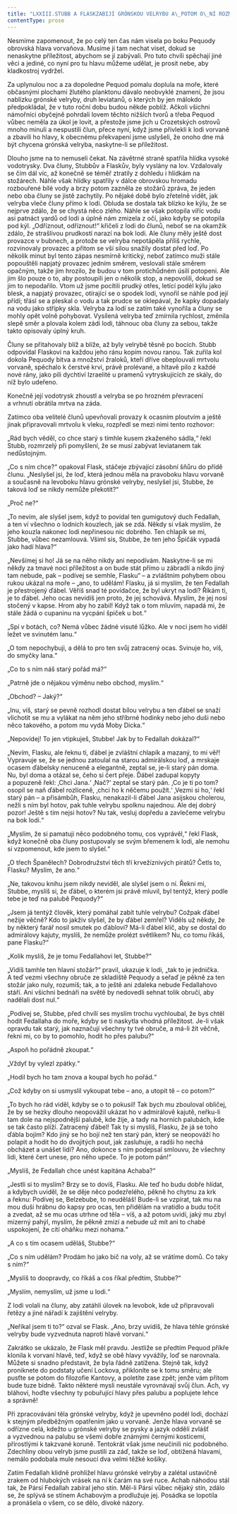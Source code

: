```yaml
---
title: "LXXIII.STUBB A FLASKZABIJÍ GRÓNSKOU VELRYBU A\_POTOM O\_NÍ ROZMLOUVAJÍ"
contentType: prose
---
```


Nesmíme zapomenout, že po celý ten čas nám visela po boku Pequody obrovská hlava vorvaňova. Musíme ji tam nechat viset, dokud se nenaskytne příležitost, abychom se jí zabývali. Pro tuto chvíli spěchají jiné věci a jediné, co nyní pro tu hlavu můžeme udělat, je prosit nebe, aby kladkostroj vydržel.

Za uplynulou noc a za dopoledne Pequod pomalu doplula na moře, které občasnými plochami žlutého planktonu dávalo neobvyklé znamení, že jsou nablízku grónské velryby, druh leviatanů, o kterých by jen málokdo předpokládal, že v tuto roční dobu budou někde poblíž. Ačkoli všichni námořníci obyčejně pohrdali lovem těchto nižších tvorů a třeba Pequod vůbec neměla za úkol je lovit, a přestože jsme jich u Crozetských ostrovů mnoho minuli a nespustili člun, přece nyní, když jsme přivlekli k lodi vorvaně a zbavili ho hlavy, k obecnému překvapení jsme uslyšeli, že onoho dne má být chycena grónská velryba, naskytne-li se příležitost.

Dlouho jsme na to nemuseli čekat. Na závětrné straně spatřila hlídka vysoké vodotrysky. Dva čluny, Stubbův a Flaskův, byly vyslány na lov. Vzdalovaly se čím dál víc, až konečně se téměř ztratily z dohledu i hlídkám na stožárech. Náhle však hlídky spatřily v dálce obrovskou hromadu rozbouřené bílé vody a brzy potom zazněla ze stožárů zpráva, že jeden nebo oba čluny se jistě zachytily. Po nějaké době bylo zřetelně vidět, jak velryba vleče čluny přímo k lodi. Obluda se dostala tak blízko ke kýlu, že se nejprve zdálo, že se chystá něco zlého. Náhle se však potopila víříc vodu asi patnáct yardů od lodi a úplně nám zmizela z očí, jako kdyby se potopila pod kýl. „Odříznout, odříznout!“ křičeli z lodi do člunů, neboť se na okamžik zdálo, že strašlivou prudkostí narazí na bok lodi. Ale čluny měly ještě dost provazce v bubnech, a protože se velryba nepotápěla příliš rychle, rozvinovaly provazec a přitom se vší silou snažily dostat před loď. Po několik minut byl tento zápas nesmírně kritický, neboť zatímco muži stále popouštěli napjatý provazec jedním směrem, veslovali stále směrem opačným, takže jim hrozilo, že budou v tom protichůdném úsilí potopeni. Ale jim šlo pouze o to, aby postoupili jen o několik stop, a nepovolili, dokud se jim to nepodařilo. Vtom už jsme pocítili prudký otřes, letící podél kýlu jako blesk, a napjatý provazec, otírající se o spodek lodi, vynořil se náhle pod její přídí; třásl se a pleskal o vodu a tak prudce se oklepával, že kapky dopadaly na vodu jako střípky skla. Velryba za lodí se zatím také vynořila a čluny se mohly opět volně pohybovat. Vysílená velryba teď zmírnila rychlost, změnila slepě směr a plovala kolem zádi lodi, táhnouc oba čluny za sebou, takže takto opisovaly úplný kruh.

Čluny se přitahovaly blíž a blíže, až byly velrybě těsně po bocích. Stubb odpovídal Flaskovi na každou jeho ránu kopím novou ranou. Tak zuřila kol dokola Pequody bitva a množství žraloků, kteří dříve obeplouvali mrtvolu vorvaně, spěchalo k čerstvé krvi, právě prolévané, a hltavě pilo z každé nové rány, jako pili dychtiví Izraelité u pramenů vytryskujících ze skály, do níž bylo udeřeno.

Konečně její vodotrysk zhoustl a velryba se po hrozném převracení a vrhnutí obrátila mrtva na záda.

Zatímco oba velitelé člunů upevňovali provazy k ocasním ploutvím a ještě jinak připravovali mrtvolu k vleku, rozpředl se mezi nimi tento rozhovor:

„Rád bych věděl, co chce starý s tímhle kusem zkaženého sádla,“ řekl Stubb, rozmrzelý při pomyšlení, že se musí zabývat leviatanem tak nedůstojným.

„Co s ním chce?“ opakoval Flask, stáčeje zbývající zásobní šňůru do přídě člunu. „Neslyšel jsi, že loď, která jednou měla na pravoboku hlavu vorvaně a současně na levoboku hlavu grónské velryby, neslyšel jsi, Stubbe, že taková loď se nikdy nemůže překotit?“

„Proč ne?“

„To nevím, ale slyšel jsem, když to povídal ten gumigutový duch Fedallah, a ten ví všechno o lodních kouzlech, jak se zdá. Někdy si však myslím, že jeho kouzla nakonec lodi nepřinesou nic dobrého. Ten chlapík se mi, Stubbe, vůbec nezamlouvá. Všiml sis, Stubbe, že ten jeho Špičák vypadá jako hadí hlava?“

„Nevšímej si ho! Já se na něho nikdy ani nepodívám. Naskytne-li se mi někdy za tmavé noci příležitost a on bude stát přímo u zábradlí a nikdo jiný tam nebude, pak – podívej se semhle, Flasku“ – a zvláštním pohybem obou rukou ukázal na moře – „ano, to udělám! Flasku, já si myslím, že ten Fedallah je přestrojený ďábel. Věříš snad té povídačce, že byl ukryt na lodi? Říkám ti, je to ďábel. Jeho ocas nevidíš jen proto, že jej schovává. Myslím, že jej nosí stočený v kapse. Hrom aby ho zabil! Když tak o tom mluvím, napadá mi, že stále žádá o cupaninu na vycpání špiček u bot.“

„Spí v botách, co? Nemá vůbec žádné visuté lůžko. Ale v noci jsem ho viděl ležet ve svinutém lanu.“

„O tom nepochybuji, a dělá to pro ten svůj zatracený ocas. Svinuje ho, víš, do smyčky lana.“

„Co to s ním náš starý pořád má?“

„Patrně jde o nějakou výměnu nebo obchod, myslím.“

„Obchod? – Jaký?“

„Inu, víš, starý se pevně rozhodl dostat bílou velrybu a ten ďábel se snaží vlichotit se mu a vylákat na něm jeho stříbrné hodinky nebo jeho duši nebo něco takového, a potom mu vydá Moby Dicka.“

„Nepovídej! To jen vtipkuješ, Stubbe! Jak by to Fedallah dokázal?“

„Nevím, Flasku, ale řeknu ti, ďábel je zvláštní chlapík a mazaný, to mi věř! Vypravuje se, že se jednou zatoulal na starou admirálskou loď, a mrskaje ocasem ďábelsky nenuceně a elegantně, zeptal se, je-li starý pán doma. Nu, byl doma a otázal se, čeho si čert přeje. Ďábel zadupal kopyty a popuzeně řekl: ‚Chci Jana.‘ ‚Nač?‘ zeptal se starý pán. ‚Co je ti po tom? osopil se naň ďábel rozlíceně, ‚chci ho k něčemu použít.‘ ‚Vezmi si ho,‘ řekl starý pán – a přisámbůh, Flasku, nenakazil-li ďábel Jana asijskou cholerou, nežli s ním byl hotov, pak tuhle velrybu spolknu najednou. Ale dej dobrý pozor! Ještě s tím nejsi hotov? Nu tak, vesluj dopředu a zavlečeme velrybu na bok lodi.“

„Myslím, že si pamatuji něco podobného tomu, cos vyprávěl,“ řekl Flask, když konečně oba čluny postupovaly se svým břemenem k lodi, ale nemohu si vzpomenout, kde jsem to slyšel.“

„O třech Španělech? Dobrodružství těch tří krvežíznivých pirátů? Četls to, Flasku? Myslím, že ano.“

„Ne, takovou knihu jsem nikdy neviděl, ale slyšel jsem o ní. Řekni mi, Stubbe, myslíš si, že ďábel, o kterém jsi právě mluvil, byl tentýž, který podle tebe je teď na palubě Pequody?“

„Jsem já tentýž člověk, který pomáhal zabít tuhle velrybu? Cožpak ďábel nežije věčně? Kdo to jakživ slyšel, že by ďábel zemřel? Viděls už někdy, že by některý farář nosil smutek po ďáblovi? Má-li ďábel klíč, aby se dostal do admirálovy kajuty, myslíš, že nemůže prolézt světlíkem? Nu, co tomu říkáš, pane Flasku?“

„Kolik myslíš, že je tomu Fedallahovi let, Stubbe?“

„Vidíš tamhle ten hlavní stožár?“ pravil, ukazuje k lodi, „tak to je jednička. A teď vezmi všechny obruče ze skladiště Pequody a seřaď je pěkně za ten stožár jako nuly, rozumíš; tak, a to ještě ani zdaleka nebude Fedallahovo stáří. Ani všichni bednáři na světě by nedovedli sehnat tolik obručí, aby nadělali dost nul.“

„Podívej se, Stubbe, před chvílí ses myslím trochu vychloubal, že bys chtěl hodit Fedallaha do moře, kdyby se ti naskytla vhodná příležitost. Je-li však opravdu tak starý, jak naznačují všechny ty tvé obruče, a má-li žít věčně, řekni mi, co by to pomohlo, hodit ho přes palubu?“

„Aspoň ho pořádně zkoupat.“

„Vždyť by vylezl zpátky.“

„Hodil bych ho tam znova a koupal bych ho pořád.“

„Což kdyby on si usmyslil vykoupat tebe – ano, a utopit tě – co potom?“

„To bych ho rád viděl, kdyby se o to pokusil! Tak bych mu zbouloval obličej, že by se hezky dlouho neopovážil ukázat ho v admirálově kajutě, neřku-li tam dole na nejspodnější palubě, kde žije, a tady na horních palubách, kde se tak často plíží. Zatracený ďábel! Tak ty si myslíš, Flasku, že já se toho ďábla bojím? Kdo jiný se ho bojí než ten starý pán, který se neopováží ho polapit a hodit ho do dvojitých pout, jak zasluhuje, a radši ho nechá obcházet a unášet lidi? Ano, dokonce s ním podepsal smlouvu, že všechny lidi, které čert unese, pro něho upeče. To je potom pán!“

„Myslíš, že Fedallah chce unést kapitána Achaba?“

„Jestli si to myslím? Brzy se to dovíš, Flasku. Ale teď ho budu dobře hlídat, a kdybych uviděl, že se děje něco podezřelého, pěkně ho chytnu za krk a řeknu: Podívej se, Belzebube, to neuděláš! Bude-li se vzpírat, tak mu na mou duši hrábnu do kapsy pro ocas, ten přidělám na vratidlo a budu točit a zvedat, až se mu ocas utrhne od těla – víš, a až potom uvidí, jaký mu zbyl mizerný pahýl, myslím, že pěkně zmizí a nebude už mít ani to chabé uspokojení, že cítí oháňku mezi nohama.“

„A co s tím ocasem uděláš, Stubbe?“

„Co s ním udělám? Prodám ho jako bič na voly, až se vrátíme domů. Co taky s ním?“

„Myslíš to doopravdy, co říkáš a cos říkal předtím, Stubbe?“

„Myslím, nemyslím, už jsme u lodi.“

Z lodi volali na čluny, aby zatáhli úlovek na levobok, kde už připravovali řetězy a jiné nářadí k zajištění velryby.

„Neříkal jsem ti to?“ ozval se Flask. „Ano, brzy uvidíš, že hlava téhle grónské velryby bude vyzvednuta naproti hlavě vorvaní.“

Zakrátko se ukázalo, že Flask měl pravdu. Jestliže se předtím Pequod příkře klonila k vorvaní hlavě, teď, když se obě hlavy vyvážily, loď se narovnala. Můžete si snadno představit, že byla řádně zatížena. Stejně tak, když proniknete do podstaty učení Lockova, přikloníte se k tomu směru; ale pusťte se potom do filozofie Kantovy, a poletíte zase zpět; jenže vám přitom bude tuze bídně. Takto některé mysli neustále vyrovnávají svůj člun. Ach, vy bláhoví, hoďte všechny ty pobuřující hlavy přes palubu a poplujete lehce a správně!

Při zpracovávání těla grónské velryby, když je upevněno podél lodi, dochází k stejným předběžným opatřením jako u vorvaně. Jenže hlava vorvaně se odřízne celá, kdežto u grónské velryby se pysky a jazyk oddělí zvlášť a vyzvednou na palubu se všemi dobře známými černými kosticemi, přirostlými k takzvané koruně. Tentokrát však jsme neučinili nic podobného. Zdechliny obou velryb jsme pustili za záď, takže se loď, obtížená hlavami, nemálo podobala mule nesoucí dva velmi těžké košíky.

Zatím Fedallah klidně prohlížel hlavu grónské velryby a zalétal ustavičně zrakem od hlubokých vrásek na ní k čarám na své ruce. Achab náhodou stál tak, že Pársí Fedallah zabíral jeho stín. Měl-li Pársí vůbec nějaký stín, zdálo se, že splývá se stínem Achabovým a prodlužuje jej. Posádka se lopotila a pronášela o všem, co se dělo, divoké názory.
